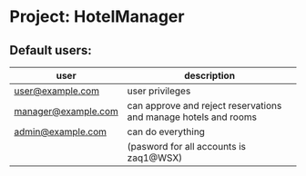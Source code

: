 # Project: HotelManager

## Default users:

| user                | description                                                     |
|---------------------|-----------------------------------------------------------------|
| user@example.com    | user privileges                                                 |
| manager@example.com | can approve and reject reservations and manage hotels and rooms |
| admin@example.com   | can do everything                                               |
|                     | (pasword for all accounts is zaq1@WSX)                          |


